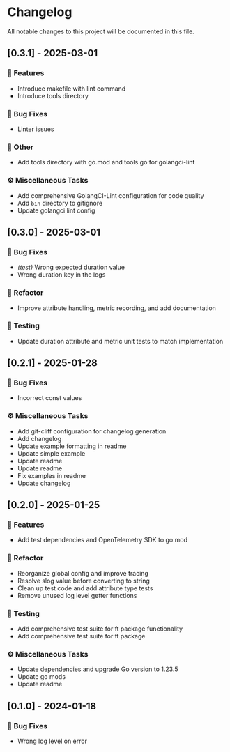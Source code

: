 # Changelog

All notable changes to this project will be documented in this file.

## [0.3.1] - 2025-03-01

### 🚀 Features

- Introduce makefile with lint command
- Introduce tools directory

### 🐛 Bug Fixes

- Linter issues

### 💼 Other

- Add tools directory with go.mod and tools.go for golangci-lint

### ⚙️ Miscellaneous Tasks

- Add comprehensive GolangCI-Lint configuration for code quality
- Add `bin` directory to gitignore
- Update golangci lint config

## [0.3.0] - 2025-03-01

### 🐛 Bug Fixes

- *(test)* Wrong expected duration value
- Wrong duration key in the logs

### 🚜 Refactor

- Improve attribute handling, metric recording, and add documentation

### 🧪 Testing

- Update duration attribute and metric unit tests to match implementation

## [0.2.1] - 2025-01-28

### 🐛 Bug Fixes

- Incorrect const values

### ⚙️ Miscellaneous Tasks

- Add git-cliff configuration for changelog generation
- Add changelog
- Update example formatting in readme
- Update simple example
- Update readme
- Update readme
- Fix examples in readme
- Update changelog

## [0.2.0] - 2025-01-25

### 🚀 Features

- Add test dependencies and OpenTelemetry SDK to go.mod

### 🚜 Refactor

- Reorganize global config and improve tracing
- Resolve slog value before converting to string
- Clean up test code and add attribute type tests
- Remove unused log level getter functions

### 🧪 Testing

- Add comprehensive test suite for ft package functionality
- Add comprehensive test suite for ft package

### ⚙️ Miscellaneous Tasks

- Update dependencies and upgrade Go version to 1.23.5
- Update go mods
- Update readme

## [0.1.0] - 2024-01-18

### 🐛 Bug Fixes

- Wrong log level on error

<!-- generated by git-cliff -->
